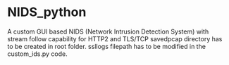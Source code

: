 # NIDS_python
A custom GUI based NIDS (Network Intrusion Detection System) with stream follow capability for HTTP2 and TLS/TCP
savedpcap directory has to be created in root folder.
ssllogs filepath has to be modified in the custom_ids.py code.
